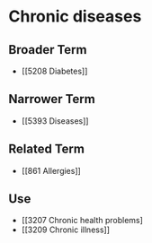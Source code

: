 # Chronic diseases  

## Broader Term

- [[5208 Diabetes]]  

## Narrower Term

- [[5393 Diseases]]  

## Related Term

- [[861 Allergies]]  

## Use

- [[3207 Chronic health problems]
- [[3209 Chronic illness]]  

